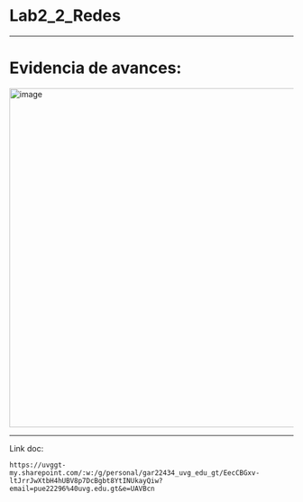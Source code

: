 # Lab2_2_Redes

---

# Evidencia de avances:

<img width="1422" height="602" alt="image" src="https://github.com/user-attachments/assets/9dfe5bd9-6e65-4b6f-9185-4adc90b90fb2" />

---

Link doc:

```
https://uvggt-my.sharepoint.com/:w:/g/personal/gar22434_uvg_edu_gt/EecCBGxv-ltJrrJwXtbH4hUBV8p7DcBgbt8YtINUkayQiw?email=pue22296%40uvg.edu.gt&e=UAVBcn
```
